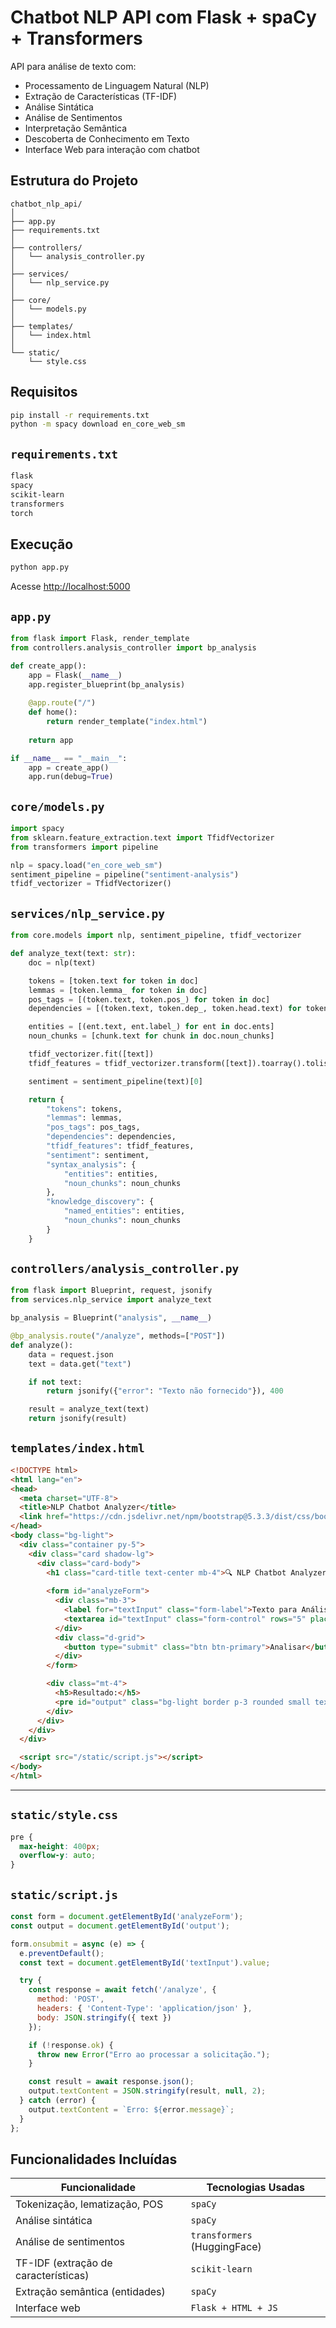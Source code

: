 # Chatbot NLP API com Flask + spaCy + Transformers

API para análise de texto com:

* Processamento de Linguagem Natural (NLP)
* Extração de Características (TF-IDF)
* Análise Sintática
* Análise de Sentimentos
* Interpretação Semântica
* Descoberta de Conhecimento em Texto
* Interface Web para interação com chatbot

## Estrutura do Projeto

```
chatbot_nlp_api/
│
├── app.py
├── requirements.txt
│
├── controllers/
│   └── analysis_controller.py
│
├── services/
│   └── nlp_service.py
│
├── core/
│   └── models.py
│
├── templates/
│   └── index.html
│
└── static/
    └── style.css
```


## Requisitos

```bash
pip install -r requirements.txt
python -m spacy download en_core_web_sm
```


## `requirements.txt`

```txt
flask
spacy
scikit-learn
transformers
torch
```

## Execução

```bash
python app.py
```

Acesse [http://localhost:5000](http://localhost:5000)

## `app.py`

```python
from flask import Flask, render_template
from controllers.analysis_controller import bp_analysis

def create_app():
    app = Flask(__name__)
    app.register_blueprint(bp_analysis)
    
    @app.route("/")
    def home():
        return render_template("index.html")
    
    return app

if __name__ == "__main__":
    app = create_app()
    app.run(debug=True)
```

## `core/models.py`

```python
import spacy
from sklearn.feature_extraction.text import TfidfVectorizer
from transformers import pipeline

nlp = spacy.load("en_core_web_sm")
sentiment_pipeline = pipeline("sentiment-analysis")
tfidf_vectorizer = TfidfVectorizer()
```

## `services/nlp_service.py`

```python
from core.models import nlp, sentiment_pipeline, tfidf_vectorizer

def analyze_text(text: str):
    doc = nlp(text)

    tokens = [token.text for token in doc]
    lemmas = [token.lemma_ for token in doc]
    pos_tags = [(token.text, token.pos_) for token in doc]
    dependencies = [(token.text, token.dep_, token.head.text) for token in doc]

    entities = [(ent.text, ent.label_) for ent in doc.ents]
    noun_chunks = [chunk.text for chunk in doc.noun_chunks]

    tfidf_vectorizer.fit([text])
    tfidf_features = tfidf_vectorizer.transform([text]).toarray().tolist()

    sentiment = sentiment_pipeline(text)[0]

    return {
        "tokens": tokens,
        "lemmas": lemmas,
        "pos_tags": pos_tags,
        "dependencies": dependencies,
        "tfidf_features": tfidf_features,
        "sentiment": sentiment,
        "syntax_analysis": {
            "entities": entities,
            "noun_chunks": noun_chunks
        },
        "knowledge_discovery": {
            "named_entities": entities,
            "noun_chunks": noun_chunks
        }
    }
```

## `controllers/analysis_controller.py`

```python
from flask import Blueprint, request, jsonify
from services.nlp_service import analyze_text

bp_analysis = Blueprint("analysis", __name__)

@bp_analysis.route("/analyze", methods=["POST"])
def analyze():
    data = request.json
    text = data.get("text")

    if not text:
        return jsonify({"error": "Texto não fornecido"}), 400

    result = analyze_text(text)
    return jsonify(result)
```

## `templates/index.html`

```html
<!DOCTYPE html>
<html lang="en">
<head>
  <meta charset="UTF-8">
  <title>NLP Chatbot Analyzer</title>
  <link href="https://cdn.jsdelivr.net/npm/bootstrap@5.3.3/dist/css/bootstrap.min.css" rel="stylesheet">
</head>
<body class="bg-light">
  <div class="container py-5">
    <div class="card shadow-lg">
      <div class="card-body">
        <h1 class="card-title text-center mb-4">🔍 NLP Chatbot Analyzer</h1>
        
        <form id="analyzeForm">
          <div class="mb-3">
            <label for="textInput" class="form-label">Texto para Análise</label>
            <textarea id="textInput" class="form-control" rows="5" placeholder="Digite um texto..."></textarea>
          </div>
          <div class="d-grid">
            <button type="submit" class="btn btn-primary">Analisar</button>
          </div>
        </form>

        <div class="mt-4">
          <h5>Resultado:</h5>
          <pre id="output" class="bg-light border p-3 rounded small text-break"></pre>
        </div>
      </div>
    </div>
  </div>

  <script src="/static/script.js"></script>
</body>
</html>
```

---

## `static/style.css`

```css
pre {
  max-height: 400px;
  overflow-y: auto;
}
```

## `static/script.js`

```js
const form = document.getElementById('analyzeForm');
const output = document.getElementById('output');

form.onsubmit = async (e) => {
  e.preventDefault();
  const text = document.getElementById('textInput').value;

  try {
    const response = await fetch('/analyze', {
      method: 'POST',
      headers: { 'Content-Type': 'application/json' },
      body: JSON.stringify({ text })
    });

    if (!response.ok) {
      throw new Error("Erro ao processar a solicitação.");
    }

    const result = await response.json();
    output.textContent = JSON.stringify(result, null, 2);
  } catch (error) {
    output.textContent = `Erro: ${error.message}`;
  }
};
```

## Funcionalidades Incluídas

| Funcionalidade                       | Tecnologias Usadas           |
| ------------------------------------ | ---------------------------- |
| Tokenização, lematização, POS        | `spaCy`                      |
| Análise sintática                    | `spaCy`                      |
| Análise de sentimentos               | `transformers` (HuggingFace) |
| TF-IDF (extração de características) | `scikit-learn`               |
| Extração semântica (entidades)       | `spaCy`                      |
| Interface web                        | `Flask + HTML + JS`          |
